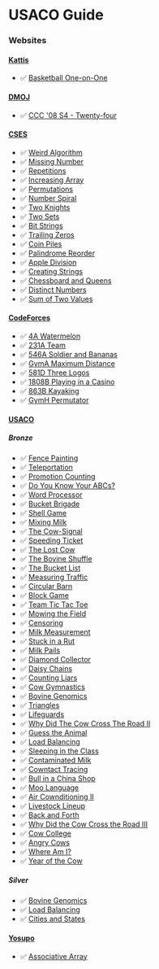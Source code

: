 # USACO Guide

### Websites

#### [Kattis](https://open.kattis.com/)
* ✅ [Basketball One-on-One](https://open.kattis.com/problems/basketballoneonone)

#### [DMOJ](https://dmoj.ca/)
* ✅ [CCC '08 S4 - Twenty-four](https://dmoj.ca/problem/ccc08s4)

#### [CSES](https://cses.fi)
* ✅ [Weird Algorithm](https://cses.fi/problemset/task/1068)
* ✅ [Missing Number](https://cses.fi/problemset/task/1083)
* ✅ [Repetitions](https://cses.fi/problemset/task/1069)
* ✅ [Increasing Array](https://cses.fi/problemset/task/1094)
* ✅ [Permutations](https://cses.fi/problemset/task/1070)
* ✅ [Number Spiral](https://cses.fi/problemset/task/1071)
* ✅ [Two Knights](https://cses.fi/problemset/task/1072)
* ✅ [Two Sets](https://cses.fi/problemset/task/1092)
* ✅ [Bit Strings](https://cses.fi/problemset/task/1617)
* ✅ [Trailing Zeros](https://cses.fi/problemset/task/1618)
* ✅ [Coin Piles](https://cses.fi/problemset/task/1754)
* ✅ [Palindrome Reorder](https://cses.fi/problemset/task/1755)
* ✅ [Apple Division](https://cses.fi/problemset/task/1623)
* ✅ [Creating Strings](https://cses.fi/problemset/task/1622)
* ✅ [Chessboard and Queens](https://cses.fi/problemset/task/1624)
* ✅ [Distinct Numbers](https://cses.fi/problemset/task/1621)
* ✅ [Sum of Two Values](https://cses.fi/problemset/task/1640)

#### [CodeForces](https://codeforces.com)
* ✅ [4A Watermelon](https://codeforces.com/problemset/problem/4/A)
* ✅ [231A Team](https://codeforces.com/problemset/problem/231/A)
* ✅ [546A Soldier and Bananas](https://codeforces.com/problemset/problem/546/A)
* ✅ [GymA Maximum Distance](https://codeforces.com/gym/102951/problem/A)
* ✅ [581D Three Logos](https://codeforces.com/problemset/problem/581/D)
* ✅ [1808B Playing in a Casino](https://codeforces.com/contest/1808/problem/B)
* ✅ [863B Kayaking](https://codeforces.com/contest/863/problem/B)
* ✅ [GymH Permutator](https://codeforces.com/gym/104520/problem/H)


#### [USACO](https://usaco.org/index.php)

##### Bronze
* ✅ [Fence Painting](https://usaco.org/index.php?page=viewproblem2&cpid=567)
* ✅ [Teleportation](https://usaco.org/index.php?page=viewproblem2&cpid=807)
* ✅ [Promotion Counting](https://usaco.org/index.php?page=viewproblem2&cpid=591)
* ✅ [Do You Know Your ABCs?](https://usaco.org/index.php?page=viewproblem2&cpid=1059)
* ✅ [Word Processor](https://usaco.org/index.php?page=viewproblem2&cpid=987)
* ✅ [Bucket Brigade](https://usaco.org/index.php?page=viewproblem2&cpid=939)
* ✅ [Shell Game](https://usaco.org/index.php?page=viewproblem2&cpid=891)
* ✅ [Mixing Milk](https://usaco.org/index.php?page=viewproblem2&cpid=855)
* ✅ [The Cow-Signal](https://usaco.org/index.php?page=viewproblem2&cpid=665)
* ✅ [Speeding Ticket](https://usaco.org/index.php?page=viewproblem2&cpid=568)
* ✅ [The Lost Cow](https://usaco.org/index.php?page=viewproblem2&cpid=735)
* ✅ [The Bovine Shuffle](https://usaco.org/index.php?page=viewproblem2&cpid=760)
* ✅ [The Bucket List](https://usaco.org/index.php?page=viewproblem2&cpid=856)
* ✅ [Measuring Traffic](https://usaco.org/index.php?page=viewproblem2&cpid=917)
* ✅ [Circular Barn](https://usaco.org/index.php?page=viewproblem2&cpid=616)
* ✅ [Block Game](https://usaco.org/index.php?page=viewproblem2&cpid=664)
* ✅ [Team Tic Tac Toe](https://usaco.org/index.php?page=viewproblem2&cpid=831)
* ✅ [Mowing the Field](https://usaco.org/index.php?page=viewproblem2&cpid=831)
* ✅ [Censoring](https://usaco.org/index.php?page=viewproblem2&cpid=526)
* ✅ [Milk Measurement](https://usaco.org/index.php?page=viewproblem2&cpid=761)
* ✅ [Stuck in a Rut](https://usaco.org/index.php?page=viewproblem2&cpid=1061)
* ✅ [Milk Pails](https://usaco.org/index.php?page=viewproblem2&cpid=615)
* ✅ [Diamond Collector](https://usaco.org/index.php?page=viewproblem2&cpid=639)
* ✅ [Daisy Chains](https://usaco.org/index.php?page=viewproblem2&cpid=1060)
* ✅ [Counting Liars](https://usaco.org/index.php?page=viewproblem2&cpid=1228)
* ✅ [Cow Gymnastics](https://usaco.org/index.php?page=viewproblem2&cpid=963)
* ✅ [Bovine Genomics](https://usaco.org/index.php?page=viewproblem2&cpid=736)
* ✅ [Triangles](https://usaco.org/index.php?page=viewproblem2&cpid=1011)
* ✅ [Lifeguards](https://usaco.org/index.php?page=viewproblem2&cpid=784)
* ✅ [Why Did The Cow Cross The Road II](https://usaco.org/index.php?page=viewproblem2&cpid=712)
* ✅ [Guess the Animal](https://usaco.org/index.php?page=viewproblem2&cpid=893)
* ✅ [Load Balancing](https://usaco.org/index.php?page=viewproblem2&cpid=617)
* ✅ [Sleeping in the Class](https://usaco.org/index.php?page=viewproblem2&cpid=1203)
* ✅ [Contaminated Milk](https://usaco.org/index.php?page=viewproblem2&cpid=569)
* ✅ [Cowntact Tracing](https://usaco.org/index.php?page=viewproblem2&cpid=1037)
* ✅ [Bull in a China Shop](https://usaco.org/index.php?page=viewproblem2&cpid=640)
* ✅ [Moo Language](https://usaco.org/index.php?page=viewproblem2&cpid=1324)
* ✅ [Air Cownditioning II](https://usaco.org/index.php?page=viewproblem2&cpid=1276)
* ✅ [Livestock Lineup](https://usaco.org/index.php?page=viewproblem2&cpid=965)
* ✅ [Back and Forth](https://usaco.org/index.php?page=viewproblem2&cpid=857)
* ✅ [Why Did the Cow Cross the Road III](https://usaco.org/index.php?page=viewproblem2&cpid=713)
* ✅ [Cow College](https://usaco.org/index.php?page=viewproblem2&cpid=1251)
* ✅ [Angry Cows](https://usaco.org/index.php?page=viewproblem2&cpid=592)
* ✅ [Where Am I?](https://usaco.org/index.php?page=viewproblem2&cpid=964)
* ✅ [Year of the Cow](https://usaco.org/index.php?page=viewproblem2&cpid=1107)

##### Silver
* ✅ [Bovine Genomics](https://usaco.org/index.php?page=viewproblem2&cpid=739)
* ✅ [Load Balancing](https://usaco.org/index.php?page=viewproblem2&cpid=619)
* ✅ [Cities and States](https://usaco.org/index.php?page=viewproblem2&cpid=667)


#### [Yosupo](https://judge.yosupo.jp)
* ✅ [Associative Array](https://judge.yosupo.jp/problem/associative_array)